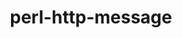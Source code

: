 ---
title: "perl-http-message"
layout: cache
categories: [package, develop]
meta: {"versions": ["6.45"], "compilers": ["gcc@=11.4.0"], "oss": ["ubuntu22.04"], "platforms": ["linux"], "targets": ["x86_64_v3"], "stacks": ["e4s", "root"], "num_specs": 6, "num_specs_by_stack": {"root": 6, "e4s": 6}}
spec_details: [{"hash": "st3rhw5vu7owa5kpzamh4jforub6tivn", "compiler": "gcc@=11.4.0", "versions": ["6.45"], "os": "ubuntu22.04", "platform": "linux", "target": "x86_64_v3", "variants": ["build_system=perl"], "stacks": ["root", "e4s"], "size": "-", "tarball": "https://binaries.spack.io/develop/build_cache/linux-ubuntu22.04-x86_64_v3/gcc-11.4.0/perl-http-message-6.45/linux-ubuntu22.04-x86_64_v3-gcc-11.4.0-perl-http-message-6.45-st3rhw5vu7owa5kpzamh4jforub6tivn.spack"}, {"hash": "ykrfygyx23d76z4ycg446bpb35z7cja5", "compiler": "gcc@=11.4.0", "versions": ["6.45"], "os": "ubuntu22.04", "platform": "linux", "target": "x86_64_v3", "variants": ["build_system=perl"], "stacks": ["root", "e4s"], "size": "-", "tarball": "https://binaries.spack.io/develop/build_cache/linux-ubuntu22.04-x86_64_v3/gcc-11.4.0/perl-http-message-6.45/linux-ubuntu22.04-x86_64_v3-gcc-11.4.0-perl-http-message-6.45-ykrfygyx23d76z4ycg446bpb35z7cja5.spack"}, {"hash": "4sjlevscl7lhulgzajje7x5ws65scb3m", "compiler": "gcc@=11.4.0", "versions": ["6.45"], "os": "ubuntu22.04", "platform": "linux", "target": "x86_64_v3", "variants": ["build_system=perl"], "stacks": ["root", "e4s"], "size": "-", "tarball": "https://binaries.spack.io/develop/build_cache/linux-ubuntu22.04-x86_64_v3/gcc-11.4.0/perl-http-message-6.45/linux-ubuntu22.04-x86_64_v3-gcc-11.4.0-perl-http-message-6.45-4sjlevscl7lhulgzajje7x5ws65scb3m.spack"}, {"hash": "pcefgdcaxrrw4vehldarbskgynazysum", "compiler": "gcc@=11.4.0", "versions": ["6.45"], "os": "ubuntu22.04", "platform": "linux", "target": "x86_64_v3", "variants": ["build_system=perl"], "stacks": ["root", "e4s"], "size": "-", "tarball": "https://binaries.spack.io/develop/build_cache/linux-ubuntu22.04-x86_64_v3/gcc-11.4.0/perl-http-message-6.45/linux-ubuntu22.04-x86_64_v3-gcc-11.4.0-perl-http-message-6.45-pcefgdcaxrrw4vehldarbskgynazysum.spack"}, {"hash": "f2gvzzzta2uudshqwnbrjvd7unmxbhin", "compiler": "gcc@=11.4.0", "versions": ["6.45"], "os": "ubuntu22.04", "platform": "linux", "target": "x86_64_v3", "variants": ["build_system=perl"], "stacks": ["root", "e4s"], "size": "-", "tarball": "https://binaries.spack.io/develop/build_cache/linux-ubuntu22.04-x86_64_v3/gcc-11.4.0/perl-http-message-6.45/linux-ubuntu22.04-x86_64_v3-gcc-11.4.0-perl-http-message-6.45-f2gvzzzta2uudshqwnbrjvd7unmxbhin.spack"}, {"hash": "mc2khnd7lgnrxbhsqpfvuxjyi3kvk3ko", "compiler": "gcc@=11.4.0", "versions": ["6.45"], "os": "ubuntu22.04", "platform": "linux", "target": "x86_64_v3", "variants": ["build_system=perl"], "stacks": ["root", "e4s"], "size": "-", "tarball": "https://binaries.spack.io/develop/build_cache/linux-ubuntu22.04-x86_64_v3/gcc-11.4.0/perl-http-message-6.45/linux-ubuntu22.04-x86_64_v3-gcc-11.4.0-perl-http-message-6.45-mc2khnd7lgnrxbhsqpfvuxjyi3kvk3ko.spack"}]
---